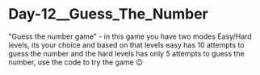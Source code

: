# Day-12__Guess_The_Number

"Guess the number game" - in this game you have two modes Easy/Hard levels, its your choice and based on that levels easy has 10 attempts to guess the number and the hard levels has only 5 attempts to guess the number, use the code to try the game 😉
